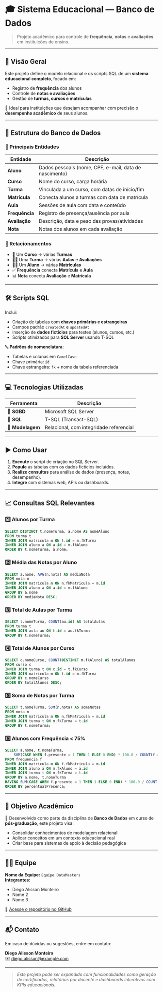 
# 🎓 Sistema Educacional — Banco de Dados

> Projeto acadêmico para controle de **frequência**, **notas** e **avaliações** em instituições de ensino.

---

## 📌 Visão Geral

Este projeto define o modelo relacional e os scripts SQL de um **sistema educacional completo**, focado em:

- Registro de **frequência** dos alunos
- Controle de **notas e avaliações**
- Gestão de **turmas, cursos e matrículas**

📁 Ideal para instituições que desejam acompanhar com precisão o **desempenho acadêmico** de seus alunos.

---

## 🧱 Estrutura do Banco de Dados

### 🔹 Principais Entidades

| Entidade     | Descrição                                                                 |
|--------------|---------------------------------------------------------------------------|
| **Aluno**    | Dados pessoais (nome, CPF, e-mail, data de nascimento)                   |
| **Curso**    | Nome do curso, carga horária                                              |
| **Turma**    | Vinculada a um curso, com datas de início/fim                             |
| **Matrícula**| Conecta alunos a turmas com data de matrícula                             |
| **Aula**     | Sessões de aula com data e conteúdo                                       |
| **Frequência**| Registro de presença/ausência por aula                                   |
| **Avaliação**| Descrição, data e peso das provas/atividades                             |
| **Nota**     | Notas dos alunos em cada avaliação                                        |

### 🔗 Relacionamentos

- 📘 Um **Curso** → várias **Turmas**
- 🧑‍🏫 Uma **Turma** → várias **Aulas** e **Avaliações**
- 👨‍🎓 Um **Aluno** → várias **Matrículas**
- ✅ **Frequência** conecta **Matrícula** e **Aula**
- 📊 **Nota** conecta **Avaliação** e **Matrícula**

---

## 🛠️ Scripts SQL

Inclui:

- Criação de tabelas com **chaves primárias e estrangeiras**
- Campos padrão `createdAt` e `updatedAt`
- Inserção de **dados fictícios** para testes (alunos, cursos, etc.)
- Scripts otimizados para **SQL Server** usando T-SQL

🔤 **Padrões de nomenclatura**:
- Tabelas e colunas em `CamelCase`
- Chave primária: `id`
- Chave estrangeira: `fk` + nome da tabela referenciada

---

## 💻 Tecnologias Utilizadas

| Ferramenta     | Descrição                              |
|----------------|----------------------------------------|
| 🎯 **SGBD**     | Microsoft SQL Server                   |
| 🧾 **SQL**      | T-SQL (Transact-SQL)                   |
| 📐 **Modelagem**| Relacional, com integridade referencial|

---

## ▶️ Como Usar

1. **Execute** o script de criação no SQL Server.
2. **Popule** as tabelas com os dados fictícios incluídos.
3. **Realize consultas** para análise de dados (presença, notas, desempenho).
4. **Integre** com sistemas web, APIs ou dashboards.

---

## 📈 Consultas SQL Relevantes

### 1️⃣ Alunos por Turma
```sql
SELECT DISTINCT t.nomeTurma, a.nome AS nomeAluno
FROM turma t
INNER JOIN matricula m ON t.id = m.fkTurma
INNER JOIN aluno a ON a.id = m.fkAluno
ORDER BY t.nomeTurma, a.nome;
```

### 2️⃣ Média das Notas por Aluno
```sql
SELECT a.nome, AVG(n.nota) AS mediaNota
FROM nota n
INNER JOIN matricula m ON n.fkMatricula = m.id
INNER JOIN aluno a ON a.id = m.fkAluno
GROUP BY a.nome
ORDER BY mediaNota DESC;
```

### 3️⃣ Total de Aulas por Turma
```sql
SELECT t.nomeTurma, COUNT(au.id) AS totalAulas
FROM turma t
INNER JOIN aula au ON t.id = au.fkTurma
GROUP BY t.nomeTurma;
```

### 4️⃣ Total de Alunos por Curso
```sql
SELECT c.nomeCurso, COUNT(DISTINCT m.fkAluno) AS totalAlunos
FROM curso c
INNER JOIN turma t ON c.id = t.fkCurso
INNER JOIN matricula m ON t.id = m.fkTurma
GROUP BY c.nomeCurso
ORDER BY totalAlunos DESC;
```

### 5️⃣ Soma de Notas por Turma
```sql
SELECT t.nomeTurma, SUM(n.nota) AS somaNotas
FROM nota n
INNER JOIN matricula m ON n.fkMatricula = m.id
INNER JOIN turma t ON m.fkTurma = t.id
GROUP BY t.nomeTurma;
```

### 6️⃣ Alunos com Frequência < 75%
```sql
SELECT a.nome, t.nomeTurma,
    SUM(CASE WHEN f.presente = 1 THEN 1 ELSE 0 END) * 100.0 / COUNT(f.id) AS percentualPresenca
FROM frequencia f
INNER JOIN matricula m ON f.fkMatricula = m.id
INNER JOIN aluno a ON m.fkAluno = a.id
INNER JOIN turma t ON m.fkTurma = t.id
GROUP BY a.nome, t.nomeTurma
HAVING SUM(CASE WHEN f.presente = 1 THEN 1 ELSE 0 END) * 100.0 / COUNT(f.id) < 75
ORDER BY percentualPresenca;
```

---

## 🎯 Objetivo Acadêmico

📘 Desenvolvido como parte da disciplina de **Banco de Dados** em curso de **pós-graduação**, este projeto visa:

- Consolidar conhecimentos de modelagem relacional
- Aplicar conceitos em um contexto educacional real
- Criar base para sistemas de apoio à decisão pedagógica

---

## 👨‍💻 Equipe

**Nome da Equipe:** `Equipe DataMasters`  
**Integrantes:**
- Diego Alisson Monteiro  
- Nome 2  
- Nome 3  

🔗 [Acesse o repositório no GitHub](https://github.com/seu-usuario/seu-repositorio)

---

## 📬 Contato

Em caso de dúvidas ou sugestões, entre em contato:

**Diego Alisson Monteiro**  
✉️ diego.alisson@example.com

---

> _Este projeto pode ser expandido com funcionalidades como geração de certificados, relatórios por docente e dashboards interativos com KPIs educacionais._
